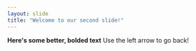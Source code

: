 ```yaml
---
layout: slide
title: "Welcome to our second slide!"
---
```

**Here's some better, bolded text**
Use the left arrow to go back!
